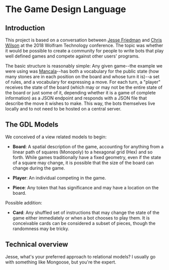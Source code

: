 # The Game Design Language

## Introduction

This project is based on a conversation between [Jesse Friedman](okofish) and [Chris Wilson](@wilson428) at the 2018 Wolfram Technology conference. The topic was whether it would be possible to create a community for people to write bots that play well defined games and compete against other users' programs.

The basic structure is reasonably simple: Any given game--the example we were using was [Mancala](https://en.wikipedia.org/wiki/Mancala)--has both a vocabulary for the public state (how many stones are in each position on the board and whose turn it is)--a set of rules, and a vocabulary for expressing a move. For each turn, a "player" receives the state of the board (which may or may not be the entire state of the board or just some of it, depending whether it is a game of complete information) as a JSON endpoint and responds with a JSON file that describe the move it wishes to make. This way, the bots themselves live locally and to not need to be hosted on a central server.

## The GDL Models

We conceived of a view related models to begin:

+ **Board**: A spatial description of the game, accounting for anything from a linear path of squares (Monopoly) to a hexagonal grid (Hex) and so forth. While games traditionally have a fixed geometry, even if the state of a square may change, it is possible that the size of the board can change during the game.

+ **Player**: An individual competing in the game.

+ **Piece**: Any token that has significance and may have a location on the board.

Possible addition:

+ **Card**: Any shuffled set of instructions that may change the state of the game either immediately or when a bot chooses to play them. It is conceivable cards can be considered a subset of pieces, though the randomness may be tricky.

## Technical overview

Jesse, what's your preferred approach to relational models? I usually go with something like Mongoose, but you're the expert.